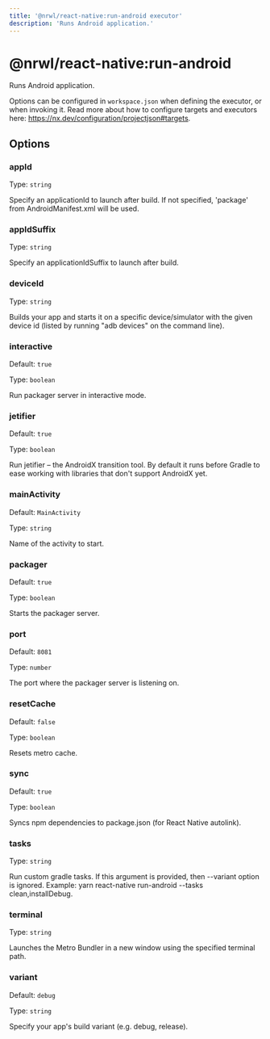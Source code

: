 ```yaml
---
title: '@nrwl/react-native:run-android executor'
description: 'Runs Android application.'
---
```


# @nrwl/react-native:run-android

Runs Android application.

Options can be configured in `workspace.json` when defining the executor, or when invoking it. Read more about how to configure targets and executors here: https://nx.dev/configuration/projectjson#targets.

## Options

### appId

Type: `string`

Specify an applicationId to launch after build. If not specified, 'package' from AndroidManifest.xml will be used.

### appIdSuffix

Type: `string`

Specify an applicationIdSuffix to launch after build.

### deviceId

Type: `string`

Builds your app and starts it on a specific device/simulator with the given device id (listed by running "adb devices" on the command line).

### interactive

Default: `true`

Type: `boolean`

Run packager server in interactive mode.

### jetifier

Default: `true`

Type: `boolean`

Run jetifier – the AndroidX transition tool. By default it runs before Gradle to ease working with libraries that don't support AndroidX yet.

### mainActivity

Default: `MainActivity`

Type: `string`

Name of the activity to start.

### packager

Default: `true`

Type: `boolean`

Starts the packager server.

### port

Default: `8081`

Type: `number`

The port where the packager server is listening on.

### resetCache

Default: `false`

Type: `boolean`

Resets metro cache.

### sync

Default: `true`

Type: `boolean`

Syncs npm dependencies to package.json (for React Native autolink).

### tasks

Type: `string`

Run custom gradle tasks. If this argument is provided, then --variant option is ignored. Example: yarn react-native run-android --tasks clean,installDebug.

### terminal

Type: `string`

Launches the Metro Bundler in a new window using the specified terminal path.

### variant

Default: `debug`

Type: `string`

Specify your app's build variant (e.g. debug, release).
